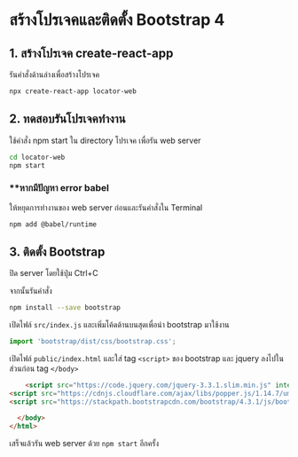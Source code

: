 
# สร้างโปรเจคและติดตั้ง Bootstrap 4

## 1. สร้างโปรเจค create-react-app

รันคำสั่งด้านล่างเพื่อสร้างโปรเจค

```bash
npx create-react-app locator-web
```

## 2. ทดสอบรันโปรเจคทำงาน 

ใช้คำสั่ง npm start ใน directory โปรเจค เพื่อรัน web server

```bash
cd locator-web
npm start
```

### **หากมีปัญหา error babel 
ให้หยุดการทำงานของ web server ก่อนและรันคำสั่งใน Terminal 

```bash
npm add @babel/runtime
```

## 3. ติดตั้ง Bootstrap

ปิด server โดยใช้ปุ่ม Ctrl+C

จากนั้นรันคำสั่ง 

```bash
npm install --save bootstrap
```

เปิดไฟล์ `src/index.js` และเพิ่มโค้ดด้านบนสุดเพื่อนำ bootstrap มาใช้งาน 

```js
import 'bootstrap/dist/css/bootstrap.css';
```

เปิดไฟล์ `public/index.html` และใส่ tag `<script>` ของ bootstrap และ jquery ลงไปในส่วนก่อน tag `</body>`

```html
    <script src="https://code.jquery.com/jquery-3.3.1.slim.min.js" integrity="sha384-q8i/X+965DzO0rT7abK41JStQIAqVgRVzpbzo5smXKp4YfRvH+8abtTE1Pi6jizo" crossorigin="anonymous"></script>
<script src="https://cdnjs.cloudflare.com/ajax/libs/popper.js/1.14.7/umd/popper.min.js" integrity="sha384-UO2eT0CpHqdSJQ6hJty5KVphtPhzWj9WO1clHTMGa3JDZwrnQq4sF86dIHNDz0W1" crossorigin="anonymous"></script>
<script src="https://stackpath.bootstrapcdn.com/bootstrap/4.3.1/js/bootstrap.min.js" integrity="sha384-JjSmVgyd0p3pXB1rRibZUAYoIIy6OrQ6VrjIEaFf/nJGzIxFDsf4x0xIM+B07jRM" crossorigin="anonymous"></script>

  </body>
</html>

```

เสร็จแล้วรัน web server ด้วย `npm start` อีกครั้ง